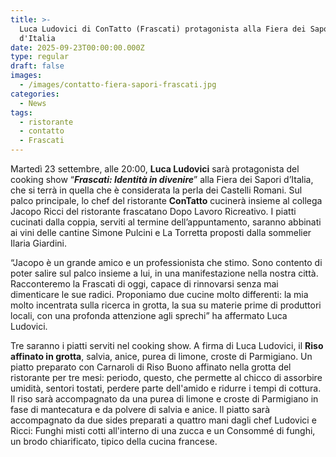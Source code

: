 ```yaml
---
title: >-
  Luca Ludovici di ConTatto (Frascati) protagonista alla Fiera dei Sapori
  d'Italia
date: 2025-09-23T00:00:00.000Z
type: regular
draft: false
images:
  - /images/contatto-fiera-sapori-frascati.jpg
categories:
  - News
tags:
  - ristorante
  - contatto
  - Frascati
---
```


Martedì 23 settembre, alle 20:00, **Luca Ludovici** sarà protagonista del cooking show “***Frascati: Identità in divenire***” alla Fiera dei Sapori d’Italia, che si terrà in quella che è considerata la perla dei Castelli Romani. Sul palco principale, lo chef del ristorante **ConTatto** cucinerà insieme al collega Jacopo Ricci del ristorante frascatano Dopo Lavoro Ricreativo. I piatti cucinati dalla coppia, serviti al termine dell’appuntamento, saranno abbinati ai vini delle cantine Simone Pulcini e La Torretta proposti dalla sommelier Ilaria Giardini.

“Jacopo è un grande amico e un professionista che stimo. Sono contento di poter salire sul palco insieme a lui, in una manifestazione nella nostra città. Racconteremo la Frascati di oggi, capace di rinnovarsi senza mai dimenticare le sue radici. Proponiamo due cucine molto differenti: la mia molto incentrata sulla ricerca in grotta, la sua su materie prime di produttori locali, con una profonda attenzione agli sprechi” ha affermato Luca Ludovici.

Tre saranno i piatti serviti nel cooking show. A firma di Luca Ludovici, il **Riso affinato in grotta**, salvia, anice, purea di limone, croste di Parmigiano. Un piatto preparato con Carnaroli di Riso Buono affinato nella grotta del ristorante per tre mesi: periodo, questo, che permette al chicco di assorbire umidità, sentori tostati, perdere parte dell'amido e ridurre i tempi di cottura. Il riso sarà accompagnato da una purea di limone e croste di Parmigiano in fase di mantecatura e da polvere di salvia e anice. Il piatto sarà accompagnato da due sides preparati a quattro mani dagli chef Ludovici e Ricci: Funghi misti cotti all'interno di una zucca e un Consommé di funghi, un brodo chiarificato, tipico della cucina francese.
